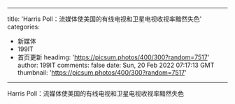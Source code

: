 
---
title: 'Harris Poll：流媒体使美国的有线电视和卫星电视收视率黯然失色'
categories: 
 - 新媒体
 - 199IT
 - 首页更新
headimg: 'https://picsum.photos/400/300?random=7517'
author: 199IT
comments: false
date: Sun, 20 Feb 2022 07:17:13 GMT
thumbnail: 'https://picsum.photos/400/300?random=7517'
---

<div>   
Harris Poll：流媒体使美国的有线电视和卫星电视收视率黯然失色  
</div>
            